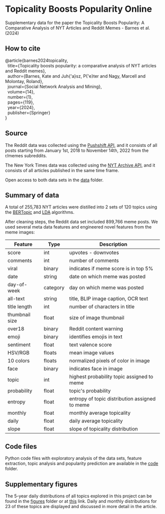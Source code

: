 # Topicality Boosts Popularity Online
Supplementary data for the paper the Topicality Boosts Popularity: A Comparative Analysis of NYT Articles and Reddit Memes - Barnes et al. (2024)

## How to cite

@article{barnes2024topicality, <br>
&nbsp;  title={Topicality boosts popularity: a comparative analysis of NYT articles and Reddit memes}, <br>
&nbsp;  author={Barnes, Kate and Juh{\'a}sz, P{\'e}ter and Nagy, Marcell and Molontay, Roland}, <br>
&nbsp;  journal={Social Network Analysis and Mining}, <br>
&nbsp;  volume={14}, <br>
&nbsp;  number={1}, <br>
&nbsp;  pages={119}, <br>
&nbsp;  year={2024}, <br>
&nbsp;  publisher={Springer} <br>
}

## Source

The Reddit data was collected using the [Pushshift API](https://pypi.org/project/psaw/), and it consists of all posts starting from January 1st, 2018 to November 14th, 2022 from the r/memes subreddits.

The New York Times data was collected using the [NYT Archive API](https://developer.nytimes.com/docs/archive-product/1/overview), and it consists of all articles published in the same time frame.

Open access to both data sets in the [data](./data) folder.

## Summary of data

A total of 255,783 NYT articles were distilled into 2 sets of 120 topics using the [BERTopic](https://maartengr.github.io/BERTopic/index.html) and [LDA](https://jmlr.csail.mit.edu/papers/v3/blei03a.html) algorithms. 

After cleaning steps, the Reddit data set included 899,766 meme posts. We used several meta data features and engineered novel features from the meme images: 

| Feature | Type | Description |
|----------------------|-------------------------------|--------------------------------------------------------|
| score | int | upvotes - downvotes |
| comments | int | number of comments |
| viral | binary | indicates if meme score is in top 5% |
| date | string | date on which meme was posted |
| day-of-week | category | day on which meme was posted |
| all-text | string | title, BLIP image caption, OCR text |
| title length | int | number of characters in title |
| thumbnail size | float | size of image thumbnail |
| over18 | binary | Reddit content warning |
| emoji | binary | identifies emojis in text |
| sentiment | float | text valence score |
| HSV/RGB | floats | mean image values |
| 10 colors | floats | normalized pixels of color in image |
| face | binary | indicates face in image |
| topic | int | highest probability topic assigned to meme |
| probability | float | topic's probability |
| entropy | float | entropy of topic distribution assigned to meme |
| monthly | float | monthly average topicality |
| daily | float | daily average topicality |
| slope | float | slope of topicality distribution |

## Code files

Python code files with exploratory analysis of the data sets, feature extraction, topic analysis and popularity prediction are available in the [code](./code) folder.

## Supplementary figures

The 5-year daily distributions of all topics explored in this project can be found in the [figures](./figures) folder or at [this](https://k-barnes.github.io/memes_topicality.html) link. Daily and monthly distributions for 23 of these topics are displayed and discussed in more detail in the article.
